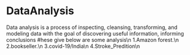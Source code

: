# DataAnalysis 
Data analysis is a process of inspecting, cleansing, transforming, and modeling data with the goal of discovering useful information, informing conclusions
#hese give below are some analysis\n
1.Amazon forest.\n
2.bookseller.\n
3.covid-19/India\n
4.Stroke_Predition\n
